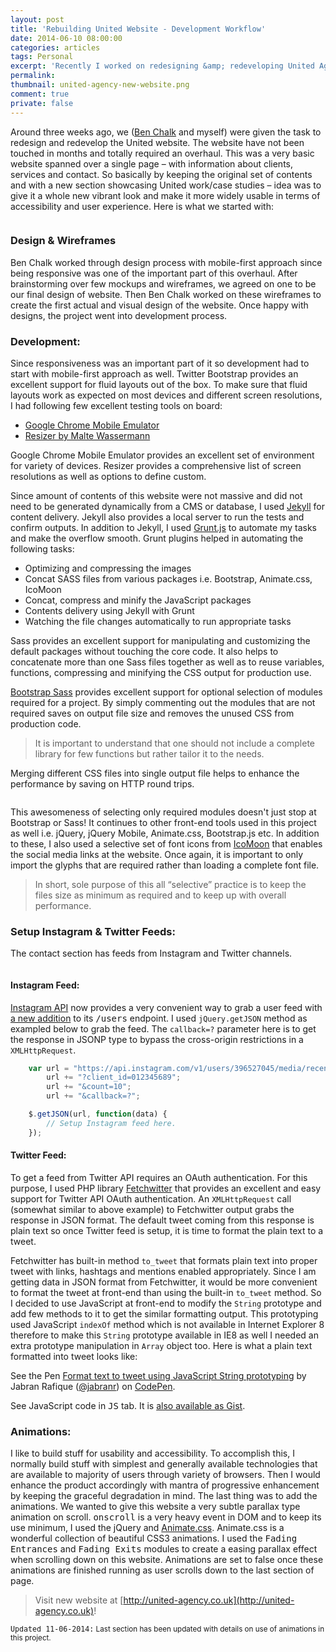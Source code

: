 ```yaml
---
layout: post
title: 'Rebuilding United Website - Development Workflow'
date: 2014-06-10 08:00:00
categories: articles
tags: Personal
excerpt: 'Recently I worked on redesigning &amp; redeveloping United Agency website. Here I share development workflow and overview of tools used during this process.'
permalink:
thumbnail: united-agency-new-website.png
comment: true
private: false
---
```


Around three weeks ago, we ([Ben Chalk](https://twitter.com/_Bchalk) and myself) were given the task to redesign and redevelop the United website. The website have not been touched in months and totally required an overhaul. This was a very basic website spanned over a single page – with information about clients, services and contact. So basically by keeping the original set of contents and with a new section showcasing United work/case studies – idea was to give it a whole new vibrant look and make it more widely usable in terms of accessibility and user experience. Here is what we started with:

<img src="{{ site.url }}/img/united-agency-old-website.png" alt="" class="img-responsive">

### Design &amp; Wireframes

Ben Chalk worked through design process with mobile-first approach since being responsive was one of the important part of this overhaul. After brainstorming over few mockups and wireframes, we agreed on one to be our final design of website. Then Ben Chalk worked on these wireframes to create the first actual and visual design of the website. Once happy with designs, the project went into development process.

### Development:

Since responsiveness was an important part of it so development had to start with mobile-first approach as well. Twitter Bootstrap provides an excellent support for fluid layouts out of the box. To make sure that fluid layouts work as expected on most devices and different screen resolutions, I had following few excellent testing tools on board:

+ [Google Chrome Mobile Emulator](https://developer.chrome.com/devtools/docs/mobile-emulation)
+ [Resizer by Malte Wassermann](http://lab.maltewassermann.com/viewport-resizer/)

Google Chrome Mobile Emulator provides an excellent set of environment for variety of devices. Resizer provides a comprehensive list of screen resolutions as well as options to define custom. 

Since amount of contents of this website were not massive and did not need to be generated dynamically from a CMS or database, I used [Jekyll](http://jekyllrb.com/) for content delivery. Jekyll also provides a local server to run the tests and confirm outputs. In addition to Jekyll, I used [Grunt.js](http://gruntjs.com) to automate my tasks and make the overflow smooth. Grunt plugins helped in automating the following tasks:

+ Optimizing and compressing the images
+ Concat SASS files from various packages i.e. Bootstrap, Animate.css, IcoMoon
+ Concat, compress and minify the JavaScript packages
+ Contents delivery using Jekyll with Grunt
+ Watching the file changes automatically to run appropriate tasks

Sass provides an excellent support for manipulating and customizing the default packages without touching the core code. It also helps to concatenate more than one Sass files together as well as to reuse variables, functions, compressing and minifying the CSS output for production use.

[Bootstrap Sass](http://getbootstrap.com/css/#sass) provides excellent support for optional selection of modules required for a project. By simply commenting out the modules that are not required saves on output file size and removes the unused CSS from production code.

> It is important to understand that one should not include a complete library for few functions but rather tailor it to the needs.

Merging different CSS files into single output file helps to enhance the performance by saving on HTTP round trips.

<img src="{{ site.url }}/img/bootstrap-sass-selective-modules.png" alt="" class="img-responsive">

This awesomeness of selecting only required modules doesn't just stop at Bootstrap or Sass! It continues to other front-end tools used in this project as well i.e. jQuery, jQuery Mobile, Animate.css, Bootstrap.js etc. In addition to these, I also used a selective set of font icons from [IcoMoon](http://icomoon.io) that enables the social media links at the website. Once again, it is important to only import the glyphs that are required rather than loading a complete font file.

> In short, sole purpose of this all “selective” practice is to keep the files size as minimum as required and to keep up with overall performance.

### Setup Instagram &amp; Twitter Feeds:

The contact section has feeds from Instagram and Twitter channels.

<img src="{{ site.url }}/img/united-agency-contact.png" alt="" class="img-responsive">

#### Instagram Feed:

[Instagram API](http://instagram.com/developer/) now provides a very convenient way to grab a user feed with [a new addition](http://instagram.com/developer/endpoints/users/#get_users_media_recent_with_client_id) to its <kbd>/users</kbd> endpoint. I used `jQuery.getJSON` method as exampled below to grab the feed. The `callback=?` parameter here is to get the response in JSONP type to bypass the cross-origin restrictions in a `XMLHttpRequest`.

``` javascript
	var url = "https://api.instagram.com/v1/users/396527045/media/recent/";
		url += "?client_id=012345689";
		url += "&count=10";
		url += "&callback=?";

	$.getJSON(url, function(data) {
		// Setup Instagram feed here.
	});
```

#### Twitter Feed:

To get a feed from Twitter API requires an OAuth authentication. For this purpose, I used PHP library [Fetchwitter](https://github.com/jabranr/Fetchwitter) that provides an excellent and easy support for Twitter API OAuth authentication. An `XMLHttpRequest` call (somewhat similar to above example) to Fetchwitter output grabs the response in JSON format. The default tweet coming from this response is plain text so once Twitter feed is setup, it is time to format the plain text to a tweet.

Fetchwitter has built-in method `to_tweet` that formats plain text into proper tweet with links, hashtags and mentions enabled appropriately. Since I am getting data in JSON format from Fetchwitter, it would be more convenient to format the tweet at front-end than using the built-in `to_tweet` method. So I decided to use JavaScript at front-end to modify the `String` prototype and add few methods to it to get the similar formatting output. This prototyping used JavaScript `indexOf` method which is not available in Internet Explorer 8 therefore to make this `String` prototype available in IE8 as well I needed an extra prototype manipulation in `Array` object too. Here is what a plain text formatted into tweet looks like:

<p data-height="268" data-theme-id="6602" data-slug-hash="wBxGA" data-default-tab="result" class='codepen'>See the Pen <a href='http://codepen.io/jabranr/pen/wBxGA/'>Format text to tweet using JavaScript String prototyping</a> by Jabran Rafique (<a href='http://codepen.io/jabranr'>@jabranr</a>) on <a href='http://codepen.io'>CodePen</a>.</p>
<script async src="//codepen.io/assets/embed/ei.js"></script>

See JavaScript code in <kbd>JS</kbd> tab. It is [also available as Gist](https://gist.github.com/jabranr/68515719cde0653d641d#file-format-text-string-to-tweet-with-javascript-string-prototype-js).

### Animations:

I like to build stuff for usability and accessibility. To accomplish this, I normally build stuff with simplest and generally available technologies that are available to majority of users through variety of browsers. Then I would enhance the product accordingly with mantra of progressive enhancement by keeping the graceful degradation in mind. The last thing was to add the animations. We wanted to give this website a very subtle parallax type animation on scroll. <kbd>onscroll</kbd> is a very heavy event in DOM and to keep its use minimum, I used the jQuery and [Animate.css](http://daneden.github.io/animate.css/). Animate.css is a wonderful collection of beautiful CSS3 animations. I used the <kbd>Fading Entrances</kbd> and <kbd>Fading Exits</kbd> modules to create a easing parallax effect when scrolling down on this website. Animations are set to false once these animations are finished running as user scrolls down to the last section of page.

> Visit new website at [http://united-agency.co.uk](http://united-agency.co.uk)!


<small><kbd>Updated 11-06-2014:</kbd> Last section has been updated with details on use of animations in this project.</small>
